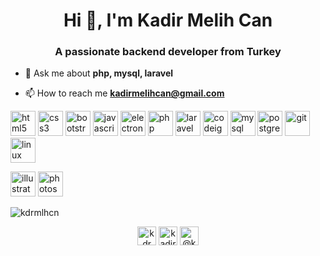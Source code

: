 <h1 align="center">Hi 👋, I'm Kadir Melih Can</h1>
<h3 align="center">A passionate backend developer from Turkey</h3>

- 💬 Ask me about **php, mysql, laravel**

- 📫 How to reach me **kadirmelihcan@gmail.com**

<p align="left">
<img src="https://devicons.github.io/devicon/devicon.git/icons/html5/html5-original-wordmark.svg" alt="html5" width="40" height="40"/> 
<img src="https://devicons.github.io/devicon/devicon.git/icons/css3/css3-original-wordmark.svg" alt="css3" width="40" height="40"/> 
<img src="https://devicons.github.io/devicon/devicon.git/icons/bootstrap/bootstrap-plain.svg" alt="bootstrap" width="40" height="40"/> 
<img src="https://devicons.github.io/devicon/devicon.git/icons/javascript/javascript-original.svg" alt="javascript" width="40" height="40"/>
<img src="https://devicons.github.io/devicon/devicon.git/icons/electron/electron-original.svg" alt="electron" width="40" height="40"/> 
<img src="https://devicons.github.io/devicon/devicon.git/icons/php/php-original.svg" alt="php" width="40" height="40"/> 
<img src="https://devicons.github.io/devicon/devicon.git/icons/laravel/laravel-plain-wordmark.svg" alt="laravel" width="40" height="40"/> 
<img src="https://cdn.worldvectorlogo.com/logos/codeigniter.svg" alt="codeigniter" width="40" height="40"/> 
<img src="https://devicons.github.io/devicon/devicon.git/icons/mysql/mysql-original-wordmark.svg" alt="mysql" width="40" height="40"/>
<img src="https://devicons.github.io/devicon/devicon.git/icons/postgresql/postgresql-original-wordmark.svg" alt="postgresql" width="40" height="40"/> 
<img src="https://www.vectorlogo.zone/logos/git-scm/git-scm-icon.svg" alt="git" width="40" height="40"/> 
<img src="https://devicons.github.io/devicon/devicon.git/icons/linux/linux-original.svg" alt="linux" width="40" height="40"/> 
</p>
<p align="left>
<img src="https://www.vectorlogo.zone/logos/figma/figma-icon.svg" alt="figma" width="40" height="40"/> 
<img src="https://www.vectorlogo.zone/logos/adobe_illustrator/adobe_illustrator-icon.svg" alt="illustrator" width="40" height="40"/> 
<img src="https://devicons.github.io/devicon/devicon.git/icons/photoshop/photoshop-plain.svg" alt="photoshop" width="40" height="40"/> 
</p>

<p align="left"> <img src="https://komarev.com/ghpvc/?username=kdrmlhcn" alt="kdrmlhcn" /> </p>

<p align="center">
<a href="https://twitter.com/kdrmlhcn" target="blank"><img align="center" src="https://cdn.jsdelivr.net/npm/simple-icons@3.0.1/icons/twitter.svg" alt="kdrmlhcn" height="30" width="30" /></a>
<a href="https://linkedin.com/in/kadirmelihcan" target="blank"><img align="center" src="https://cdn.jsdelivr.net/npm/simple-icons@3.0.1/icons/linkedin.svg" alt="kadirmelihcan" height="30" width="30" /></a>
<a href="https://medium.com/@kdrmlhcn" target="blank"><img align="center" src="https://cdn.jsdelivr.net/npm/simple-icons@3.0.1/icons/medium.svg" alt="@kdrmlhcn" height="30" width="30" /></a>
</p>

<!--
**kdrmlhcn/kdrmlhcn** is a ✨ _special_ ✨ repository because its `README.md` (this file) appears on your GitHub profile.

Here are some ideas to get you started:

- 🔭 I’m currently working on ...
- 🌱 I’m currently learning ...
- 👯 I’m looking to collaborate on ...
- 🤔 I’m looking for help with ...
- 💬 Ask me about ...
- 📫 How to reach me: ...
- 😄 Pronouns: ...
- ⚡ Fun fact: ...
-->
